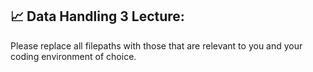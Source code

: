 ## 📈 Data Handling 3 Lecture:

Please replace all filepaths with those that are relevant to you and your coding environment of choice.

